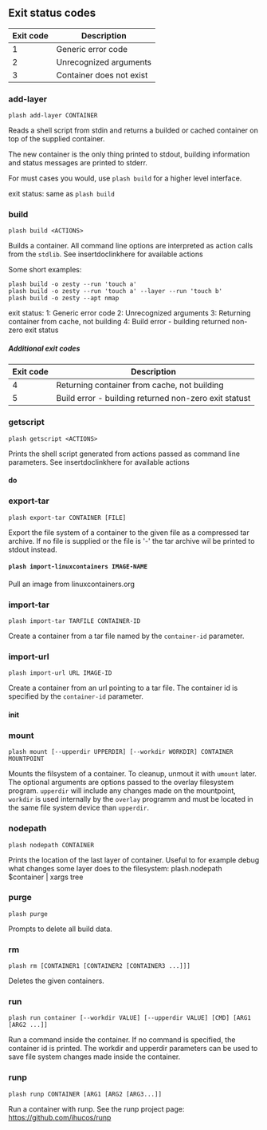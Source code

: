 ## Exit status codes

| Exit code | Description |
| --- | --- |
| 1 | Generic error code |
| 2 | Unrecognized arguments |
| 3 | Container does not exist |

### add-layer
```
plash add-layer CONTAINER
```
Reads a shell script from stdin and returns a builded or cached container on top of the supplied container.

The new container is the only thing printed to stdout, building information and status messages are printed to stderr.

For must cases you would, use `plash build` for a higher level interface.

exit status:
same as `plash build`


### build
```
plash build <ACTIONS>
```
Builds a container. All command line options are interpreted as action calls from the `stdlib`. See insertdoclinkhere for available actions

Some short examples:
```
plash build -o zesty --run 'touch a'
plash build -o zesty --run 'touch a' --layer --run 'touch b'
plash build -o zesty --apt nmap
```

exit status:
1: Generic error code
2: Unrecognized arguments
3: Returning container from cache, not building
4: Build error - building returned non-zero exit status

##### Additional exit codes
| Exit code | Description |
| --- | --- |
| 4 | Returning container from cache, not building |
| 5 | Build error - building returned non-zero exit statust |


### getscript
```
plash getscript <ACTIONS>
```
Prints the shell script generated from actions passed as command line parameters.
See insertdoclinkhere for available actions

#### do


### export-tar
```
plash export-tar CONTAINER [FILE]
```
Export the file system of a container to the given file as a compressed tar archive. If no file is supplied or the file is '-' the tar archive wil be printed to stdout instead.

#### `plash import-linuxcontainers IMAGE-NAME`
Pull an image from linuxcontainers.org

### import-tar
```
plash import-tar TARFILE CONTAINER-ID
```
Create a container from a tar file named by the `container-id` parameter.

### import-url
```
plash import-url URL IMAGE-ID
```
Create a container from an url pointing to a tar file. The container id is specified by the `container-id` parameter.


#### init

### mount
```
plash mount [--upperdir UPPERDIR] [--workdir WORKDIR] CONTAINER MOUNTPOINT
```
Mounts the filsystem of a container. To cleanup, unmout it with `umount` later.
The optional arguments are options passed to the overlay filesystem program. `upperdir` will include any changes made on the mountpoint, `workdir` is used internally by the `overlay` programm and must be located in the same file system device than `upperdir`.


### nodepath
```
plash nodepath CONTAINER
```
Prints the location of the last layer of container. Useful to for example debug what changes some layer does to the filesystem:
plash.nodepath $container | xargs tree

### purge
```
plash purge
```
Prompts to delete all build data.

### rm
```
plash rm [CONTAINER1 [CONTAINER2 [CONTAINER3 ...]]]
```
Deletes the given containers.

### run
```
plash run container [--workdir VALUE] [--upperdir VALUE] [CMD] [ARG1 [ARG2 ...]]
```
Run a command inside the container. If no command is specified, the container id is printed. 
The workdir and upperdir parameters can be used to save file system changes made inside the container.

### runp
```
plash runp CONTAINER [ARG1 [ARG2 [ARG3...]]
```
Run a container with runp.
See the runp project page: https://github.com/ihucos/runp
